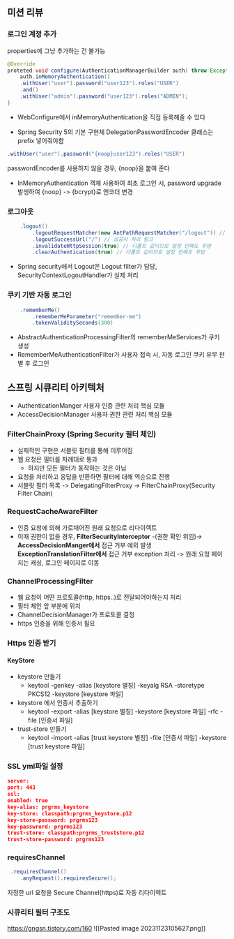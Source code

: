 ## 미션 리뷰
### 로그인 계정 추가
properties에 그냥 추가하는 건 불가능
```java
@Override
proteted void configure(AuthenticationManagerBuilder auth) throw Exception {
	auth.inMemoryAuthentication()
	.withUser("user").password("user123").roles("USER")
	.and()
	.withUser("admin").password("user123").roles("ADMIN");
}
```
- WebConfigure에서 inMemoryAuthentication을 직접 등록해줄 수 있다

- Spring Security 5의 기본 구현체 DelegationPasswordEncoder 클래스는 prefix 넣어줘야함
```java
.withUser("user").password("{noop}user123").roles("USER")
```
passwordEncoder를 사용하지 않을 경우, {noop}을 붙여 준다

- InMemoryAuthentication 객체 사용하여 최초 로그인 시, 
  password upgrade 발생하여 {noop} -> {bcrypt}로 엔코더 변경
### 로그아웃
```java
	.logout()
		.logoutRequestMatcher(new AntPathRequestMatcher("/logout")) // 로그아웃 링크
		.logoutSuccessUrl("/") // 성공시 처리 링크
		.invalidateHttpSession(true) // 디폴트 값이므로 설정 안해도 무방
		.clearAuthentication(true) // 디폴트 값이므로 설정 안해도 무방
```
- Spring security에서 Logout은 Logout filter가 담당, SecurityContextLogoutHandler가 실제 처리
### 쿠키 기반 자동 로그인
```java
	.rememberMe()
		.rememberMeParameter("remember-me")
		.tokenValiditySeconds(300)
```
- AbstractAuthenticationProcessingFilter의 rememberMeServices가 쿠키 생성
- RememberMeAuthenticationFilter가 사용자 접속 시, 자동 로그인 쿠키 유무 판별 후 로그인
## 스프링 시큐리티 아키텍처
- AuthenticationManger 사용자 인증 관련 처리 핵심 모듈
- AccessDecisionManager 사용자 권한 관련 처리 핵심 모듈
### FilterChainProxy (Spring Security 필터 체인)
- 실제적인 구현은 서블릿 필터를 통해 이루어짐
- 웹 요청은 필터를 차례대로 통과
  - 하지만 모든 필터가 동작하는 것은 아님
- 요청을 처리하고 응답을 반환하면 필터에 대해 역순으로 진행
- 서블릿 필터 목록 -> DelegatingFilterProxy -> FilterChainProxy(Security Filter Chain)
### RequestCacheAwareFilter
- 인증 요청에 의해 가로채어진 원래 요청으로 리다이렉트
- 이때 권한이 없을 경우, 
  **FilterSecurityInterceptor** -(권한 확인 위임)-> **AccessDecisionManger에서** 접근 거부 예외 발생 **ExceptionTranslationFilter에서** 접근 거부 exception 처리
  -> 원래 요청 페이지는 캐싱, 로그인 페이지로 이동
### ChannelProcessingFilter
- 웹 요청이 어떤 프로토콜(http, https..)로 전달되어야하는지 처리
- 필터 체인 앞 부분에 위치
- ChannelDecisionManager가 프로토콜 결정
- https 인증을 위해 인증서 필요
### Https 인증 받기
#### KeyStore
- keystore 만들기
  - keytool -genkey -alias [keystore 별칭] -keyalg RSA -storetype PKCS12 -keystore [keystore 파일]
- keystore 에서 인증서 추출하기
  - keytool -export -alias [keystore 별칭] -keystore [keystore 파일] -rfc -file [인증서 파일]
- trust-store 만들기
  - keytool -import -alias [trust keystore 별칭] -file [인증서 파일] -keystore [trust keystore 파일]
### SSL yml파일 설정
```json
server:  
port: 443  
ssl:  
enabled: true  
key-alias: prgrms_keystore  
key-store: classpath:prgrms_keystore.p12  
key-store-password: prgrms123  
key-passwrord: prgrms123  
trust-store: classpath:prgrms_truststore.p12  
trust-store-password: prgrms123
```
### requiresChannel
```java
 .requiresChannel()
	.anyRequest().requiresSecure();
```
지정한 url 요청을 Secure Channel(https)로 자동 리다이렉트
### 시큐리티 필터 구조도
https://gngsn.tistory.com/160
![[Pasted image 20231123105627.png]]